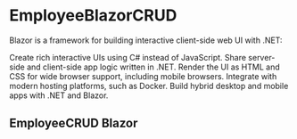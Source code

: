 # EmployeeBlazorCRUD


Blazor is a framework for building interactive client-side web UI with .NET:

Create rich interactive UIs using C# instead of JavaScript.
Share server-side and client-side app logic written in .NET.
Render the UI as HTML and CSS for wide browser support, including mobile browsers.
Integrate with modern hosting platforms, such as Docker.
Build hybrid desktop and mobile apps with .NET and Blazor.
## EmployeeCRUD Blazor 
